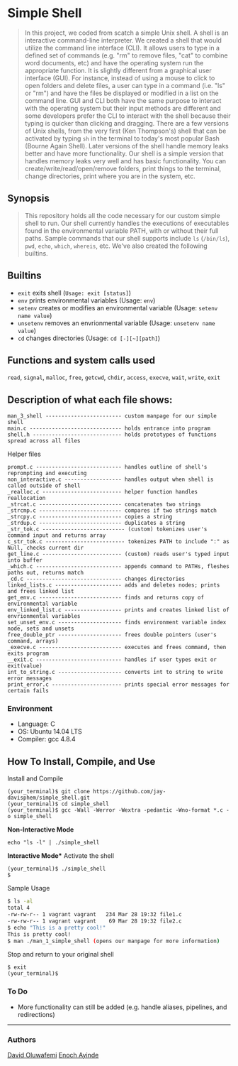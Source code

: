 # Simple Shell

> In this project, we coded from scatch a simple Unix shell. A shell is an interactive
> command-line interpreter. We created a shell that would utilize the command line
> interface (CLI). It allows users to type in a defined set of
> commands (e.g. "rm" to remove files, "cat" to combine word documents, etc) and
> have the
> operating system run the appropriate function. It is slightly different from a
> graphical user
> interface (GUI). For instance, instead of using a mouse to click to open
> folders and delete files, a user
> can type in a command (i.e. "ls" or "rm") and have the files be displayed or
> modified in a list on the command line. GUI and CLI both have the same purpose
> to interact
> with the operating system but their input methods are different and some developers
> prefer the CLI to interact with the shell because their typing is quicker than
> clicking and dragging. There are a few
> versions of Unix shells, from the very first (Ken Thompson's) shell that can
> be activated by typing `sh` in the terminal to today's most popular Bash
> (Bourne Again Shell). Later versions of the shell handle memory leaks better and
> have more functionality. Our shell is a simple version that handles memory leaks
> very well and has basic functionality. You can create/write/read/open/remove
> folders, print things to the terminal, change directories, print where you are
> in the system, etc.

## Synopsis

> This repository holds all the code necessary for our custom simple shell to run.
> Our shell currently handles the executions of executables found in the
> environmental variable PATH, with or without their full paths. Sample commands
> that our shell supports include `ls` (`/bin/ls`), `pwd`, `echo`,
> `which`, `whereis`, etc. We've also created the following builtins.

## Builtins

- `exit` exits shell (`Usage: exit [status]`)
- `env` prints environmental variables (Usage: `env`)
- `setenv` creates or modifies an environmental variable (Usage: `setenv name value`)
- `unsetenv` removes an envrionmental variable (Usage: `unsetenv name value`)
- `cd` changes directories (Usage: `cd [-][~][path]`)

## Functions and system calls used

`read`, `signal`, `malloc`, `free`, `getcwd`, `chdir`, `access`, `execve`, `wait`, `write`, `exit`

## Description of what each file shows:

```
man_3_shell ------------------------ custom manpage for our simple shell
main.c ----------------------------- holds entrance into program
shell.h ---------------------------- holds prototypes of functions spread across all files
```

Helper files

```
prompt.c --------------------------- handles outline of shell's reprompting and executing
non_interactive.c ------------------ handles output when shell is called outside of shell
_realloc.c ------------------------- helper function handles reallocation
_strcat.c -------------------------- concatenates two strings
_strcmp.c -------------------------- compares if two strings match
_strcpy.c -------------------------- copies a string
_strdup.c -------------------------- duplicates a string
_str_tok.c -------------------------- (custom) tokenizes user's command input and returns array
c_str_tok.c ------------------------- tokenizes PATH to include ":" as Null, checks current dir
get_line.c ------------------------- (custom) reads user's typed input into buffer
_which.c --------------------------- appends command to PATHs, fleshes paths out, returns match
_cd.c ------------------------------ changes directories
linked_lists.c --------------------- adds and deletes nodes; prints and frees linked list
get_env.c -------------------------- finds and returns copy of environmental variable
env_linked_list.c ------------------ prints and creates linked list of envrionmental variables
set_unset_env.c -------------------- finds environment variable index node, sets and unsets
free_double_ptr -------------------- frees double pointers (user's command, arrays)
_execve.c -------------------------- executes and frees command, then exits program
__exit.c --------------------------- handles if user types exit or exit(value)
int_to_string.c -------------------- converts int to string to write error messages
print_error.c ---------------------- prints special error messages for certain fails
```

### Environment

- Language: C
- OS: Ubuntu 14.04 LTS
- Compiler: gcc 4.8.4

## How To Install, Compile, and Use

Install and Compile

```
(your_terminal)$ git clone https://github.com/jay-davisphem/simple_shell.git
(your_terminal)$ cd simple_shell
(your_terminal)$ gcc -Wall -Werror -Wextra -pedantic -Wno-format *.c -o simple_shell
```

**Non-Interactive Mode**

```
echo "ls -l" | ./simple_shell
```

**Interactive Mode\***
Activate the shell

```
(your_terminal)$ ./simple_shell
$
```

Sample Usage

```sh
$ ls -al
total 4
-rw-rw-r-- 1 vagrant vagrant   234 Mar 28 19:32 file1.c
-rw-rw-r-- 1 vagrant vagrant    69 Mar 28 19:32 file2.c
$ echo "This is a pretty cool!"
This is pretty cool!
$ man ./man_1_simple_shell (opens our manpage for more information)
```

Stop and return to your original shell

```
$ exit
(your_terminal)$
```

### To Do

- More functionality can still be added (e.g. handle aliases, pipelines, and redirections)

---

### Authors

[David Oluwafemi](https://twitter.com/oluw4femi)
[Enoch Ayinde](www.linkedin.com/in/oluwadamisi-ayinde-812456231)
